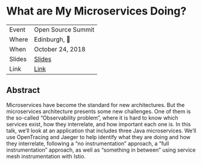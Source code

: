 # What are My Microservices Doing?

|           |                               |
| --------- | ------------------------------|
| Event     | Open Source Summit            |
| Where     | Edinburgh, 🏴󠁧󠁢󠁳󠁣󠁴󠁿                 |
| When      | October 24, 2018              |
| Slides    | [Slides](slides.pdf)          |
| Link      | [Link](https://sched.co/MPkv) |

## Abstract

Microservices have become the standard for new architectures. But the microservices architecture presents some new challenges. One of them is the so-called “Observability problem”, where it is hard to know which services exist, how they interrelate, and how important each one is. In this talk, we’ll look at an application that includes three Java microservices. We’ll use OpenTracing and Jaeger to help identify what they are doing and how they interrelate, following a “no instrumentation” approach, a “full instrumentation” approach, as well as “something in between” using service mesh instrumentation with Istio.
